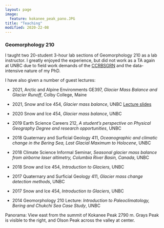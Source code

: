 ```yaml
---
layout: page
image:
  feature: kokanee_peak_pano.JPG
title: "Teaching"
modified: 2020-22-08
---
```


### Geomorphology 210

I taught two 20-student 3-hour lab sections of Geomorphology 210 as a lab instructor. I greatly enjoyed the experience, but did not work as a TA again at UNBC due to field work demands of the [CCRBSGRN](https://ourtrust.org/new-research-available-columbia-basin-glaciers/) and the data-intensive nature of my PhD.

I have also given a number of guest lectures:
- 2021, Arctic and Alpine Environments GE397, _Glacier Mass Balance and Glacier Runoff_, Colby College, Maine

- 2021, Snow and Ice 454, _Glacier mass balance_, UNBC [Lecture slides](/teaching/glacier_mass_balance_snow_and_ice_lecture2021.pdf)

- 2020  Snow and Ice 454, _Glacier mass balance_, UNBC 

- 2019	Earth Science Careers 212, _A student’s perspective on Physical Geography Degree and research opportunities_, UNBC 

- 2018	Quaternary and Surficial Geology 411, _Oceanographic and climatic change in the Bering Sea, Last Glacial Maximum to Holocene_, UNBC 

- 2018 	Climate Science Informal Seminar, _Seasonal glacier mass balance from airborne laser altimetry, Columbia River Basin, Canada_, UNBC 

- 2018	Snow and Ice 454, _Introduction to Glaciers_, UNBC 

- 2017 	Quaternary and Surficial Geology 411, _Glacier mass change detection methods_, UNBC 

- 2017 	Snow and Ice 454, _Introduction to Glaciers_, UNBC 

- 2014 	Geomorphology 210 Lecture: _Introduction to Paleoclimatology, Bering and Chukchi Sea Case Study_, UNBC 

Panorama: View east from the summit of Kokanee Peak 2790 m. Grays Peak is visible to the right, and Olson Peak across the valley at center. 
